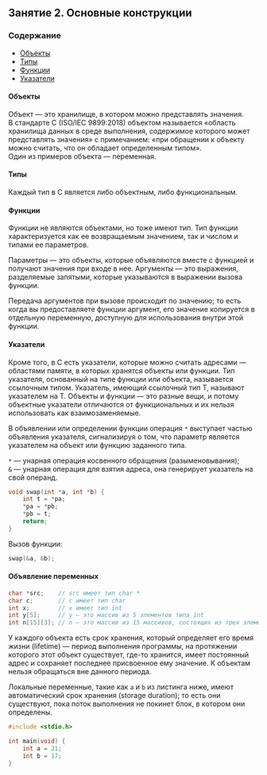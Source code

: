 ## Занятие 2. Основные конструкции

### Содержание
* [Объекты](#objects)
* [Типы](#types)  
* [Функции](#functions)
* [Указатели](#pointers)
   
  


#### Объекты <a name="objects"></a>
Объект — это хранилище, в котором можно представлять значения.  
В стандарте C (ISO/IEC 9899:2018) объектом называется «область хранилища данных в среде выполнения, содержимое которого может представлять значения» с примечанием: «при обращении к объекту можно считать, что он обладает определенным типом».  
Один из примеров объекта — переменная. 

#### Типы <a name="types"></a>
Каждый тип в C является либо объектным, либо функциональным.


#### Функции <a name="functions"></a>
Функции не являются объектами, но тоже имеют тип.
Тип функции характеризуется как ее возвращаемым значением, так и числом и типами ее параметров.

Параметры — это объекты, которые объявляются вместе с функцией и получают значения при входе в нее.
Аргументы — это выражения, разделяемые запятыми, которые указываются в выражении вызова функции.

Передача аргументов при вызове происходит по значению; то есть когда вы предоставляете функции аргумент, его значение копируется в отдельную переменную, доступную для использования внутри этой функции.

#### Указатели <a name="pointers"></a>
Кроме того, в C есть указатели, которые можно считать адресами — областями памяти, в которых хранятся объекты или функции. Тип указателя, основанный на типе функции или объекта, называется ссылочным типом. Указатель, имеющий ссылочный тип T, называют указателем на T.
Объекты и функции — это разные вещи, и потому объектные указатели отличаются от функциональных и их нельзя использовать как взаимозаменяемые.  

В объявлении или определении функции операция `*` выступает частью объявления указателя, сигнализируя о том, что параметр является указателем на объект или функцию заданного типа.  

`*` — унарная операция косвенного обращения (разыменовывания);  
`&` — унарная операция для взятия адреса, она генерирует указатель на свой операнд.  

```c
void swap(int *a, int *b) {
    int t = *pa;
    *pa = *pb;
    *pb = t;
    return;
}
```
Вызов функции:
```c
swap(&a, &b);
```

#### Объявление переменных
```c
char *src;    // src имеет тип char *
char c;       // c имеет тип char
int x;        // x имеет тип int
int y[5];     // y — это массив из 5 элементов типа int
int n[15][3]; // n — это массив из 15 массивов, состоящих из трех элементов типа int
```
У каждого объекта есть срок хранения, который определяет его время жизни (lifetime) — период выполнения программы, на протяжении которого этот объект существует, где-то хранится, имеет постоянный адрес и сохраняет последнее присвоенное ему значение. К объектам нельзя обращаться вне данного периода.

Локальные переменные, такие как `a` и `b` из листинга ниже, имеют автоматический срок хранения (storage duration); то есть они существуют, пока поток выполнения не покинет блок, в котором они определены. 
```c
#include <stdio.h>

int main(void) {
    int a = 21;
    int b = 17;
}
```
